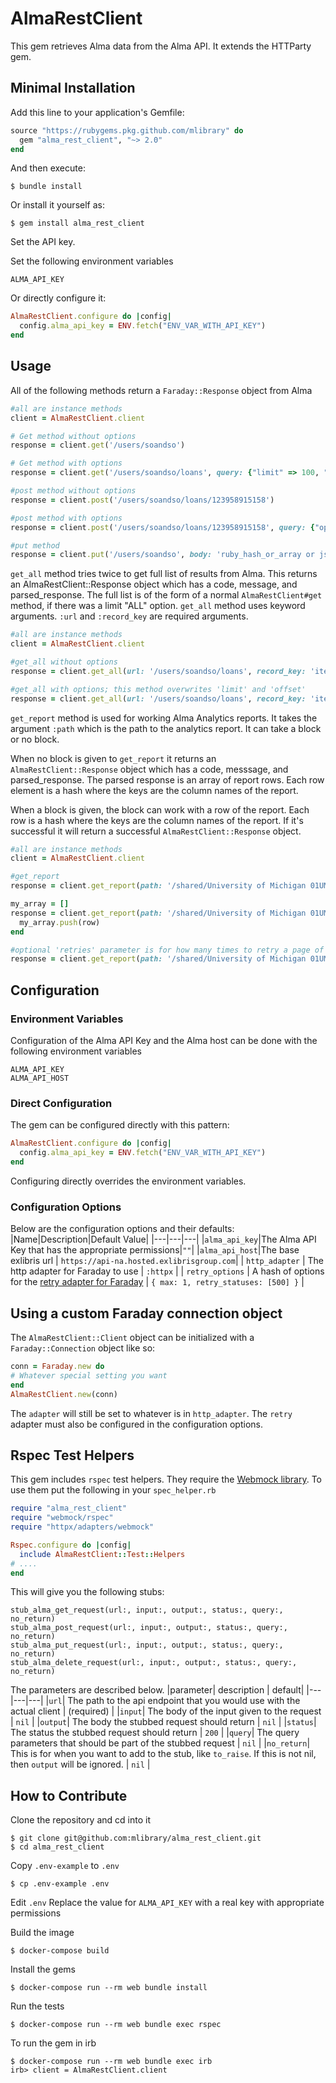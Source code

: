 # AlmaRestClient

This gem retrieves Alma data from the Alma API. It extends the HTTParty gem.

## Minimal Installation

Add this line to your application's Gemfile:

```ruby
source "https://rubygems.pkg.github.com/mlibrary" do
  gem "alma_rest_client", "~> 2.0"
end
```

And then execute:
```
$ bundle install
```

Or install it yourself as:
```
$ gem install alma_rest_client
```

Set the API key.

Set the following environment variables
```
ALMA_API_KEY
```

Or directly configure it:
```ruby
AlmaRestClient.configure do |config|
  config.alma_api_key = ENV.fetch("ENV_VAR_WITH_API_KEY")
end
```

## Usage
All of the following methods return a `Faraday::Response` object from Alma

```ruby
#all are instance methods
client = AlmaRestClient.client

# Get method without options
response = client.get('/users/soandso')

# Get method with options
response = client.get('/users/soandso/loans', query: {"limit" => 100, "expand" => "renewable"}

#post method without options
response = client.post('/users/soandso/loans/123958915158')

#post method with options
response = client.post('/users/soandso/loans/123958915158', query: {"op" => "renew"}, body: 'ruby_hash_or_array or string its expecting to receive')

#put method
response = client.put('/users/soandso', body: 'ruby_hash_or_array or json_body_string_alma_is_expecting_to_receive')

```
`get_all` method tries twice to get full list of results from Alma. This returns an AlmaRestClient::Response object which has a code, message, and parsed_response. The full list is of the form of a normal `AlmaRestClient#get` method, if there was a limit "ALL" option. `get_all` method uses keyword arguments. `:url` and `:record_key` are required arguments.

```ruby
#all are instance methods
client = AlmaRestClient.client

#get_all without options
response = client.get_all(url: '/users/soandso/loans', record_key: 'item_loan')

#get_all with options; this method overwrites 'limit' and 'offset'
response = client.get_all(url: '/users/soandso/loans', record_key: 'item_loan', query: {"expand" => "renewable"})
```
`get_report` method is used for working Alma Analytics reports. It takes the argument `:path` which is the path to the analytics report. It can take a block or no block.

When no block is given to `get_report` it returns an `AlmaRestClient::Response` object which has a code, messsage, and parsed_response. The parsed response is an array of report rows. Each row element is a hash where the keys are the column names of the report. 

When a block is given, the block can work with a row of the report. Each row is a hash where the keys are the column names of the report. If it's successful it will return a successful `AlmaRestClient::Response` object.  


```ruby
#all are instance methods
client = AlmaRestClient.client

#get_report
response = client.get_report(path: '/shared/University of Michigan 01UMICH_INST/Reports/fake-data')

my_array = []
response = client.get_report(path: '/shared/University of Michigan 01UMICH_INST/Reports/fake-data') do |row|
  my_array.push(row)
end

#optional 'retries' parameter is for how many times to retry a page of the report. Default is 2.
response = client.get_report(path: '/shared/University of Michigan 01UMICH_INST/Reports/fake-data', retries: 5)
```
## Configuration

### Environment Variables
Configuration of the Alma API Key and the Alma host can be done with the following environment variables

```
ALMA_API_KEY
ALMA_API_HOST
```
### Direct Configuration
The gem can be configured directly with this pattern:

```ruby
AlmaRestClient.configure do |config|
  config.alma_api_key = ENV.fetch("ENV_VAR_WITH_API_KEY")
end
```
Configuring directly overrides the environment variables. 

### Configuration Options
Below are the configuration options and their defaults:
|Name|Description|Default Value|
|---|---|---|
|`alma_api_key`|The Alma API Key that has the appropriate permissions|`""`|
|`alma_api_host`|The base exlibris url | `https://api-na.hosted.exlibrisgroup.com`|
| `http_adapter` | The http adapter for Faraday to use | `:httpx` |
| `retry_options` | A hash of options for the [retry adapter for Faraday](https://github.com/lostisland/faraday-retry) | `{ max: 1, retry_statuses: [500] }` |

## Using a custom Faraday connection object

The `AlmaRestClient::Client` object can be initialized with a `Faraday::Connection` object like so:
```ruby
conn = Faraday.new do
# Whatever special setting you want
end
AlmaRestClient.new(conn)
```
The `adapter` will still be set to whatever is in `http_adapter`. The `retry` adapter must also be configured in the configuration options.

## Rspec Test Helpers
This gem includes `rspec` test helpers. They require the [Webmock library](https://github.com/bblimke/webmock). To use them put the following in your `spec_helper.rb`

```ruby
require "alma_rest_client"
require "webmock/rspec"
require "httpx/adapters/webmock"

Rspec.configure do |config|
  include AlmaRestClient::Test::Helpers
# ....
end
```

This will give you the following stubs:
```
stub_alma_get_request(url:, input:, output:, status:, query:, no_return)
stub_alma_post_request(url:, input:, output:, status:, query:, no_return)
stub_alma_put_request(url:, input:, output:, status:, query:, no_return)
stub_alma_delete_request(url:, input:, output:, status:, query:, no_return)
```
The parameters are described below.
|parameter| description | default|
|---|---|---|
|`url`| The path to the api endpoint that you would use with the actual client | (required) |
|`input`| The body of the input given to the  request | `nil` |
|`output`| The body the stubbed request should return | `nil` |
|`status`| The status the stubbed request should return | `200` |
|`query`| The query parameters that should be part of the stubbed request | `nil` |
|`no_return`| This is for when you want to add to the stub, like `to_raise`. If this is not nil, then `output` will be ignored. | `nil` |


## How to Contribute

Clone the repository and cd into it
```
$ git clone git@github.com:mlibrary/alma_rest_client.git
$ cd alma_rest_client
```

Copy `.env-example` to `.env`
```
$ cp .env-example .env
```

Edit `.env` Replace the value for `ALMA_API_KEY` with a real key with appropriate permissions

Build the image
```
$ docker-compose build
```

Install the gems
```
$ docker-compose run --rm web bundle install
```


Run the tests
```
$ docker-compose run --rm web bundle exec rspec
```

To run the gem in irb
```
$ docker-compose run --rm web bundle exec irb
irb> client = AlmaRestClient.client
```
